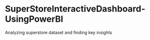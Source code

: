 # SuperStoreInteractiveDashboard-UsingPowerBI
Analyzing superstore dataset and finding key insights
